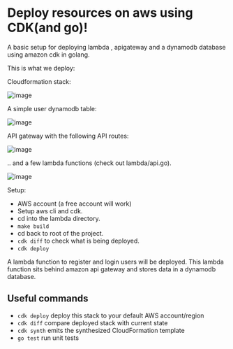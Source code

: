 # Deploy resources on aws using CDK(and go)!

A basic setup for deploying lambda , apigateway and a dynamodb database using amazon cdk in golang.

This is what we deploy:

Cloudformation stack:

![image](https://github.com/Ayushlm10/awsCdkGo/assets/51413362/446ff2b8-1384-40ea-a4c5-042d1f053659)

A simple user dynamodb table:

![image](https://github.com/Ayushlm10/awsCdkGo/assets/51413362/a30dac13-76e5-43b5-9e35-765b26232300)

API gateway with the following API routes:

![image](https://github.com/Ayushlm10/awsCdkGo/assets/51413362/cf7ad394-11a4-4784-8a0b-1f059e406d6a)

.. and a few lambda functions (check out lambda/api.go).

![image](https://github.com/Ayushlm10/awsCdkGo/assets/51413362/eceffd6e-82da-4d1a-b7d4-6444b9d62d6d)


Setup:

- AWS account (a free account will work)
- Setup aws cli and cdk.
- cd into the lambda directory.
- `make build`
- cd back to root of the project.
- `cdk diff` to check what is being deployed.
- `cdk deploy`

A lambda function to register and login users will be deployed. This lambda function sits behind amazon api gateway and stores data in a dynamodb database.

## Useful commands

- `cdk deploy` deploy this stack to your default AWS account/region
- `cdk diff` compare deployed stack with current state
- `cdk synth` emits the synthesized CloudFormation template
- `go test` run unit tests
